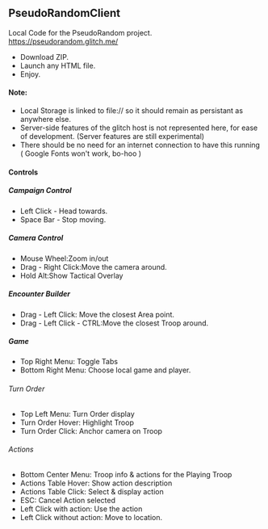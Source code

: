 ## PseudoRandomClient
Local Code for the PseudoRandom project. https://pseudorandom.glitch.me/

* Download ZIP.
* Launch any HTML file.
* Enjoy.

#### Note: 
 * Local Storage is linked to file:// so it should remain as persistant as anywhere else.
 * Server-side features of the glitch host is not represented here, for ease of development. (Server features are still experimental)
 * There should be no need for an internet connection to have this running ( Google Fonts won't work, bo-hoo )

#### Controls
##### Campaign Control
* Left Click - Head towards.
* Space Bar - Stop moving.
##### Camera Control
* Mouse Wheel:Zoom in/out
* Drag - Right Click:Move the camera around.
* Hold Alt:Show Tactical Overlay

##### Encounter Builder 
* Drag - Left Click:  Move the closest Area point.
* Drag - Left Click - CTRL:Move the closest Troop around.

##### Game 
* Top Right Menu: Toggle Tabs
* Bottom Right Menu: Choose local game and player.

###### Turn Order
* Top Left Menu: Turn Order display
* Turn Order Hover: Highlight Troop
* Turn Order Click: Anchor camera on Troop

###### Actions
* Bottom Center Menu: Troop info & actions for the Playing Troop
* Actions Table Hover: Show action description
* Actions Table Click: Select & display action
* ESC: Cancel Action selected
* Left Click with action: Use the action
* Left Click without action: Move to location.


